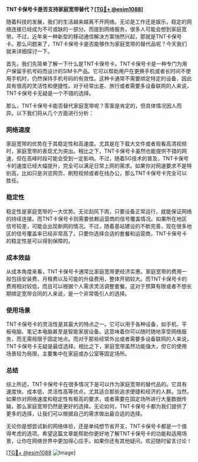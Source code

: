 **TNT卡保号卡是否支持家庭宽带替代？[[TG💪+ @esim1088](https://t.me/s/esim1088)]**

随着科技的发展，我们的生活越来越离不开网络。无论是工作还是娱乐，稳定的网络连接已经成为不可或缺的一部分。而提到网络服务，很多人可能会想到家庭宽带。不过，近年来一种新型的移动通信解决方案悄然兴起，那就是TNT卡保号卡。那么问题来了，TNT卡保号卡是否能够作为家庭宽带的替代品呢？今天我们就来详细探讨一下。

首先，我们先简单了解一下什么是TNT卡保号卡。TNT卡保号卡是一种专门为用户保留手机号码而设计的SIM卡产品。它可以帮助用户在更换手机或者长时间不使用手机时，仍然保持手机号码的有效性。这种卡通常不需要绑定特定的设备，因此具有很高的灵活性和便捷性。对于经常出差、旅行或者需要多设备联网的人来说，TNT卡保号卡无疑是一个不错的选择。

那么，TNT卡保号卡能否替代家庭宽带呢？答案是肯定的，但具体情况因人而异。以下我们将从几个方面进行分析：

### 网络速度

家庭宽带的优势在于其稳定性和高速度。尤其是在下载大文件或者观看高清视频时，家庭宽带的表现尤为突出。相比之下，TNT卡保号卡虽然也能提供不错的网速，但在高峰时段可能会受到一定影响。不过，随着5G技术的普及，TNT卡保号卡的速度已经大幅提升，完全可以满足日常上网的需求。如果你对网速要求不是特别高，比如只是浏览网页、刷短视频或者在线办公，那么TNT卡保号卡完全可以胜任。

### 稳定性

稳定性是家庭宽带的一大优势。无论刮风下雨，只要设备正常运行，就能保证网络的持续连接。而TNT卡保号卡则需要依赖运营商的信号覆盖情况。如果所在地区信号较差，可能会出现断网的情况。不过，随着基站建设的不断完善，现在很多地区的信号覆盖率已经非常高了。只要你选择合适的套餐和运营商，TNT卡保号卡的稳定性是可以得到保障的。

### 成本效益

从成本角度来看，TNT卡保号卡通常比家庭宽带更经济实惠。家庭宽带的费用一般包括安装费、月租费以及可能的升级费用，整体开销较大。而TNT卡保号卡的费用相对较低，而且可以根据个人需求灵活调整套餐。这对于预算有限或者不想长期绑定宽带合同的人来说，是一个非常吸引人的选择。

### 使用场景

TNT卡保号卡的灵活性是其最大的特点之一。它可以用于各种设备，如手机、平板电脑、笔记本电脑甚至是智能家居设备。这意味着你可以随时随地享受网络服务，而无需局限于固定地点。而对于那些经常外出或者需要多设备联网的人来说，TNT卡保号卡无疑是最佳选择。相比之下，家庭宽带虽然功能强大，但它的使用场景较为局限，主要集中在家庭或办公室等固定场所。

### 总结

综上所述，TNT卡保号卡在很多情况下是可以作为家庭宽带的替代品的。它具有速度快、成本低、灵活性高等优点，尤其适合那些追求便捷和经济的人群。当然，如果你对网络速度和稳定性有极高的要求，或者需要在固定场所进行大量数据传输，那么家庭宽带仍然是更好的选择。无论如何，TNT卡保号卡都为我们提供了更多的选择，让我们可以根据自己的需求做出最合适的选择。

无论你是想尝试新的网络体验，还是单纯想节省开支，TNT卡保号卡都是一个值得考虑的选项。希望这篇文章能帮助你更好地了解TNT卡保号卡的功能和适用场景，让你在网络世界中更加得心应手。如果你还有其他疑问，欢迎随时留言讨论！

[[TG💪+ @esim1088](https://t.me/s/esim1088) ![Image](https://i.postimg.cc/4NQfJmqS/Snipaste-2025-05-13-00-14-12.png)]